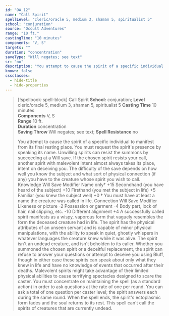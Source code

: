 ```yaml
---
id: "OA_12"
name: "Call Spirit"
spellLevel: "cleric/oracle 5, medium 3, shaman 5, spiritualist 5"
school: "conjuration"
source: "Occult Adventures"
range: "10 ft."
castingTime: "10 minutes"
components: "V, S"
targets: ""
duration: "concentration"
saveType: "Will negates; see text"
sr: "no"
description: "You attempt to cause the spirit of a specific individual to manifest from its final resting place. You must request the spirit's presence by speaking its name.  Unwilling spirits can resist the summons by succeeding at a Will save. If the chosen spirit resists your call, another spirit with malevolent intent almost always takes its place, intent on deceiving you. The difficulty of the save depends on how well you know the subject and what sort of physical connection (if any) you have to the creature whose spirit you wish to call.  Knowledge Will Save Modifier  Name only&#8224; +15  Secondhand (you have heard of the subject) +10  Firsthand (you met the subject in life) +5  Familiar (you knew the subject well) +0  &#8224; You must have at least a name the creature was called in life.  Connection Will Save Modifier  Likeness or picture -2  Possession or garment -4  Body part, lock of hair, nail clipping, etc. -10  Different alignment +4  A successfully called spirit manifests as a wispy, vaporous form that vaguely resembles the form the deceased creature had in life. The spirit has the physical attributes of an unseen servant and is capable of minor physical manipulations, with the ability to speak in quiet, ghostly whispers in whatever languages the creature knew while it was alive. The spirit isn't an undead creature, and isn't beholden to its caller. Whether you summoned the chosen spirit or a deceitful replacement, the spirit can refuse to answer your questions or attempt to deceive you using Bluff, though in either case these spirits can speak about only what they knew in life and have no knowledge of events that occurred after their deaths. Malevolent spirits might take advantage of their limited physical abilities to cause terrifying spectacles designed to scare the caster.  You must concentrate on maintaining the spell (as a standard action) in order to ask questions at the rate of one per round. You can ask a total of one question per caster level; the spirit answers each during the same round. When the spell ends, the spirit's ectoplasmic form fades and the soul returns to its rest. This spell can't call the spirits of creatures that are currently undead."
known: false
cssclasses:
  - hide-title
  - hide-properties
---
```


> [!spellbook-spell-block] Call Spirit
> **School:** conjuration; **Level** cleric/oracle 5, medium 3, shaman 5, spiritualist 5
> **Casting Time** 10 minutes  
> **Components** V, S  
> **Range** 10 ft.  
> **Duration** concentration  
> **Saving Throw** Will negates; see text; **Spell Resistance** no
> 
> You attempt to cause the spirit of a specific individual to manifest from its final resting place. You must request the spirit's presence by speaking its name.  Unwilling spirits can resist the summons by succeeding at a Will save. If the chosen spirit resists your call, another spirit with malevolent intent almost always takes its place, intent on deceiving you. The difficulty of the save depends on how well you know the subject and what sort of physical connection (if any) you have to the creature whose spirit you wish to call.  Knowledge Will Save Modifier  Name only&#8224; +15  Secondhand (you have heard of the subject) +10  Firsthand (you met the subject in life) +5  Familiar (you knew the subject well) +0  &#8224; You must have at least a name the creature was called in life.  Connection Will Save Modifier  Likeness or picture -2  Possession or garment -4  Body part, lock of hair, nail clipping, etc. -10  Different alignment +4  A successfully called spirit manifests as a wispy, vaporous form that vaguely resembles the form the deceased creature had in life. The spirit has the physical attributes of an unseen servant and is capable of minor physical manipulations, with the ability to speak in quiet, ghostly whispers in whatever languages the creature knew while it was alive. The spirit isn't an undead creature, and isn't beholden to its caller. Whether you summoned the chosen spirit or a deceitful replacement, the spirit can refuse to answer your questions or attempt to deceive you using Bluff, though in either case these spirits can speak about only what they knew in life and have no knowledge of events that occurred after their deaths. Malevolent spirits might take advantage of their limited physical abilities to cause terrifying spectacles designed to scare the caster.  You must concentrate on maintaining the spell (as a standard action) in order to ask questions at the rate of one per round. You can ask a total of one question per caster level; the spirit answers each during the same round. When the spell ends, the spirit's ectoplasmic form fades and the soul returns to its rest. This spell can't call the spirits of creatures that are currently undead.